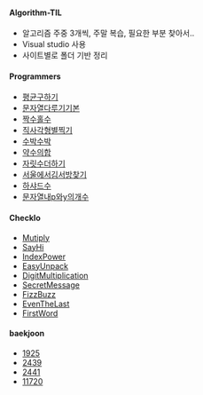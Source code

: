 #### Algorithm-TIL

- 알고리즘 주중 3개씩, 주말 복습, 필요한 부분 찾아서..
- Visual studio 사용
- 사이트별로 폴더 기반 정리

#### Programmers

  - [평균구하기](Programmers/Level_1/평균구하기.md)
  - [문자열다루기기본](Programmers/Level_1/문자열다루기기본.md)
  - [짝수홀수](Programmers/Level_1/짝수홀수.md)
  - [직사각형별찍기](Programmers/Level_1/직사각형별찍기.md)
  - [수박수박](Programmers/Level_1/수박수박.md)
  - [약수의합](Programmers/Level_1/약수의합.md)
  - [자릿수더하기](Programmers/Level_1/자릿수더하기.md)
  - [서울에서김서방찾기](Programmers/Level_1/서울에서김서방찾기.md)
  - [하샤드수](Programmers/Level_1/하샤드수.md)
  - [문자열내p와y의개수](Programmers/Level_1/문자열내p와y의개수.md)



#### CheckIo

  - [Mutiply](Checkio/Elementary/Multiply.md)
  - [SayHi](Checkio/Elementary/SayHi.md)
  - [IndexPower](Checkio/Elementary/IndexPower.md)
  - [EasyUnpack](Checkio/Elementary/EasyUnpack.md)
  - [DigitMultiplication](Checkio/Elementary/DigitMultiplication.md)
  - [SecretMessage](Checkio/Elementary/SecretMessage.md)
  - [FizzBuzz](Checkio/Elementary/FizzBuzz.md)
  - [EvenTheLast](Checkio/Elementary/EvenTheLast.md)
  - [FirstWord](Checkio/Elementary/FirstWord.md)

#### baekjoon
  - [1925](baekjoon/1925.md)
  - [2439](baekjoon/2439.md)
  - [2441](baekjoon/2441.md)
  - [11720](baekjoon/11720.md)
